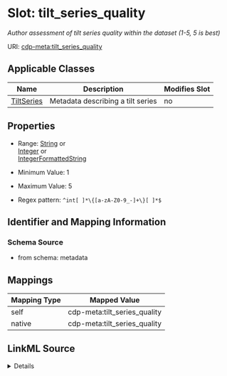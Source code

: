 

# Slot: tilt_series_quality


_Author assessment of tilt series quality within the dataset (1-5, 5 is best)_



URI: [cdp-meta:tilt_series_quality](metadatatilt_series_quality)



<!-- no inheritance hierarchy -->





## Applicable Classes

| Name | Description | Modifies Slot |
| --- | --- | --- |
| [TiltSeries](TiltSeries.md) | Metadata describing a tilt series |  no  |







## Properties

* Range: [String](String.md)&nbsp;or&nbsp;<br />[Integer](Integer.md)&nbsp;or&nbsp;<br />[IntegerFormattedString](IntegerFormattedString.md)

* Minimum Value: 1

* Maximum Value: 5

* Regex pattern: `^int[ ]*\{[a-zA-Z0-9_-]+\}[ ]*$`





## Identifier and Mapping Information







### Schema Source


* from schema: metadata




## Mappings

| Mapping Type | Mapped Value |
| ---  | ---  |
| self | cdp-meta:tilt_series_quality |
| native | cdp-meta:tilt_series_quality |




## LinkML Source

<details>
```yaml
name: tilt_series_quality
description: Author assessment of tilt series quality within the dataset (1-5, 5 is
  best)
from_schema: metadata
rank: 1000
alias: tilt_series_quality
owner: TiltSeries
domain_of:
- TiltSeries
range: string
inlined: true
inlined_as_list: true
minimum_value: 1
maximum_value: 5
pattern: ^int[ ]*\{[a-zA-Z0-9_-]+\}[ ]*$
any_of:
- range: integer
  minimum_value: 1
  maximum_value: 5
- range: IntegerFormattedString

```
</details>
